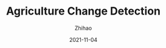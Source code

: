 ---
layout: post
title: Agriculture Change Detection
author: Zhihao
description: a Case Study of the Nile Delta in Egypt
date: 2021-11-04
tags: links
categories: remote_sensing
redirect: /assets/pdf/Change_detection_on_argriculture.pdf
lang: eng
publish: true
---